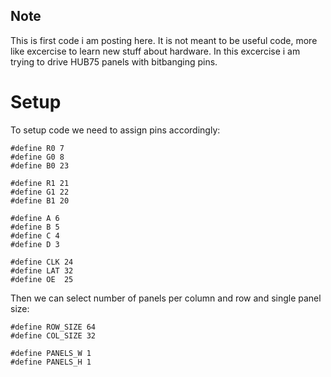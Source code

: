 ## Note

This is first code i am posting here. It is not meant to be useful code, more like excercise to learn new stuff about hardware.
In this excercise i am trying to drive HUB75 panels with bitbanging pins.

# Setup

To setup code we need to assign pins accordingly:
```
#define R0 7
#define G0 8
#define B0 23

#define R1 21
#define G1 22
#define B1 20

#define A 6
#define B 5
#define C 4
#define D 3

#define CLK 24
#define LAT 32
#define OE  25
```
Then we can select number of panels per column and row and single panel size:
```
#define ROW_SIZE 64
#define COL_SIZE 32

#define PANELS_W 1
#define PANELS_H 1
```
